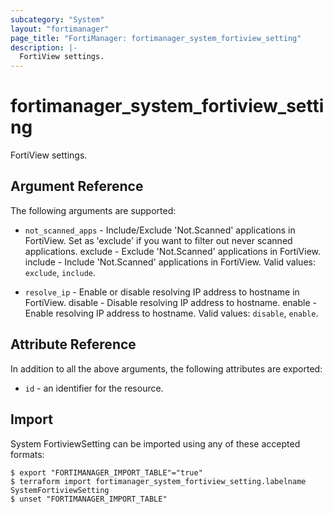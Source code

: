 ```yaml
---
subcategory: "System"
layout: "fortimanager"
page_title: "FortiManager: fortimanager_system_fortiview_setting"
description: |-
  FortiView settings.
---
```


# fortimanager_system_fortiview_setting
FortiView settings.

## Argument Reference


The following arguments are supported:


* `not_scanned_apps` - Include/Exclude 'Not.Scanned' applications in FortiView. Set as 'exclude' if you want to filter out never scanned applications. exclude - Exclude 'Not.Scanned' applications in FortiView. include - Include 'Not.Scanned' applications in FortiView. Valid values: `exclude`, `include`.

* `resolve_ip` - Enable or disable resolving IP address to hostname in FortiView.  disable - Disable resolving IP address to hostname. enable - Enable resolving IP address to hostname. Valid values: `disable`, `enable`.



## Attribute Reference

In addition to all the above arguments, the following attributes are exported:
* `id` - an identifier for the resource.

## Import

System FortiviewSetting can be imported using any of these accepted formats:
```
$ export "FORTIMANAGER_IMPORT_TABLE"="true"
$ terraform import fortimanager_system_fortiview_setting.labelname SystemFortiviewSetting
$ unset "FORTIMANAGER_IMPORT_TABLE"
```

